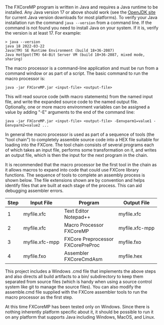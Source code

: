 The FXCoreMP program is written in Java and requires a Java runtime to be installed. Any Java version 17 or above
should work (see the [OpenJDK site](https://jdk.java.net/) for current Java version downloads for most platforms).
To verify your Java installation run the command `java --version` from a command line. If the command is not
found you need to install Java on your system. If it is, verify the version is at least 17. For example:

```
> java --version
java 18 2022-03-22
Java(TM) SE Runtime Environment (build 18+36-2087)
Java HotSpot(TM) 64-Bit Server VM (build 18+36-2087, mixed mode, sharing)
```

The macro processor is a command-line application and must be run from a command window or as part of a
script. The basic command to run the macro processor is:

```
java -jar FXCoreMP.jar <input-file> <output-file>
```

This will read source code (with macro statements) from the named input file, and write the expanded
source code to the named output file. Optionally, one or more macro environment variables can be
assigned a value by adding "-E" arguments to the end of the command line:

```
java -jar FXCoreMP.jar <input-file> <output-file> -Eenvparm1=value1 -Eenvparm2=value2 ...
```

In general the macro processor is used as part of a sequence of tools (the "tool chain") to completely assemble
source code into a HEX file suitable for loading into the FXCore. The tool chain consists of several programs
each of which takes an input file, performs some transformation on it, and writes an output file, which is then
the input for the next program in the chain.

It is recommended that the macro processor be the first tool in the chain as it allows macros to expand into
code that could use FXCore library functions. The sequence of tools to complete an assembly process is shown
below. The file extensions shown are by convention and helps identify files that are built at each stage of
the process. This can aid debugging assembler errors.

| Step | Input File | Program | Output File |
|------|------------|---------|-------------|
| 1 | myfile.xfc | Text Editor<br>Notepad++ | myfile.xfc |
| 2 | myfile.xfc | Macro Processor<br>FXCoreMP | myfile.xfc-mpp |
| 3 | myfile.xfc-mpp | FXCore Preprocessor<br>FXCorePreProc | myfile.fxo |
| 4 | myfile.fxo | Assembler<br>FXCoreCmdAsm | myfile.hex |

This project includes a Windows .cmd file that implements the above steps and also directs all
build artifacts to a bin/ subdirectory to keep them separated from source files (which is handy when
using a source control system like git to manage the source files). You can also modify the
assemble.cmd file supplied with the FXCore assembler tools to run the macro processor as the first step.

At this time FXCoreMP has been tested only on Windows. Since there is nothing inherently platform specific about it,
it should be possible to run it on any platform that supports Java including Windows, MacOS, and Linux.
